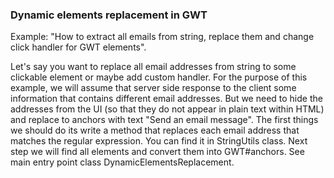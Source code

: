 ### Dynamic elements replacement in GWT

Example: "How to extract all emails from string, replace them and change click handler for GWT elements".

Let's say you want to replace all email addresses from string to some clickable element or maybe add custom handler.
For the purpose of this example, we will assume that server side response to the client some information that contains different email addresses.
But we need to hide the addresses from the UI (so that they do not appear in plain text within HTML) and replace to anchors with text "Send an email message".
The first things we should do its write a method that replaces each email address that matches the regular expression. You can find it in StringUtils class.
Next step we will find all <a></a> elements and convert them into GWT#anchors. See main entry point class DynamicElementsReplacement.